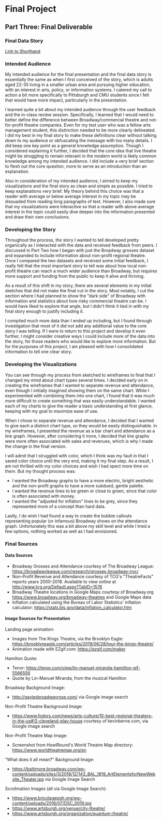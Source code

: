 # Final Project
## Part Three: Final Deliverable

### Final Data Story
[Link to Shorthand](https://carnegiemellon.shorthandstories.com/jszkrybalo/index.html)

### Intended Audience
My intended audience for the final presentation and the final data story is essentially the same as when I first conceived of the story, which is adults aged 22-35 living in a smaller urban area and pursuing higher education, with an interest in arts, policy, or information systems. I catered my call to action a bit more specifically to Pittsburgh and CMU students since I felt that would have more impact, particularly in the presentation. 

I learned quite a bit about my intended audience through the user feedback and the in-class review session. Specifically, I learned that I would need to better define the difference between Broadway/commercial theatre and not-for-profit theatre companies. Even for my test user who was a fellow arts management student, this distinction needed to be more clearly delineated. I did my best in my final story to make these definitions clear without talking down to my audience or obfuscating the message with too many details. I did keep one key point as a general knowledge assumption. Though I considered explaining it further, I decided that the core idea that live theatre might be struggling to remain relevant in the modern world is likely common knowledge among my intended audience. I did include a very brief section to flesh out the core question, more to serve as an introduction than an explanation.

Also in consideration of my intended audience, I aimed to keep my visualizations and the final story as clean and simple as possible. I tried to keep explanations very brief. My theory behind this choice was that a reader with average or below average interest in my topic may be dissuaded from reading long paragraphs of text. However, I also made sure that my visualizations were interactive so that a reader with above average interest in the topic could easily dive deeper into the information presented and draw their own conclusions. 

### Developing the Story 
Throughout the process, the story I wanted to tell developed pretty organically as I interacted with the data and received feedback from peers. I discussed in Part Two how I began with just the Broadway grosses dataset and expanded to include information about non-profit regional theatre. Once I compared the two datasets and received some initial feedback, I really felt that the most important story to tell was about how local non-profit theatre can reach a much wider audience than Broadway, but requires more support and funding from the public to keep it alive and thriving. 

As a result of this shift in my story, there are several elements in my initial sketches that did not make the final cut in the story. Most notably, I cut the section where I had planned to show the "dark side" of Broadway with information and statistics about how risky commercial theatre can be. I would have liked to explore that angle, but I didn't think it tied in with my final story enough to justify including it. 

I compiled much more data than I ended up including, but I found through investigation that most of it did not add any additional value to the core story I was telling. If I were to return to this project and develop it even further, I might consider creative ways I could include more of the data into the story, for those readers who would like to explore more information. But for the purposes of this project, I am pleased with how I consolidated information to tell one clear story. 

### Developing the Visualizations
You can see through my process from sketched to wireframes to final that I changed my mind about chart types several times. I decided early on in creating the wireframes that I wanted to separate revenue and attendance, even though I initially imagined showing them on the same chart. While I experimented with combining them into one chart, I found that it was much more difficult to create something that was easily understandable. I wanted each of my charts to give the reader a basic understanding at first glance, keeping with my goal to maximize ease of use. 

When I chose to separate revenue and attendance, I decided that I wanted to give each a distinct chart type, so they would be easily distinguishable. In my wireframes, I presented the revenue as a bar chart and attendance as a line graph. However, after considering it more, I decided that line graphs were more often associated with sales and revenues, which is why I made the change in the final version. 

I will admit that I struggled with color, which I think was my fault in that I saved color choice until the very end, making it my final step. As a result, I am not thrilled with my color choices and wish I had spect more time on them. But my thought process was: 
* I wanted the Broadway graphs to have a more electric, bright aesthetic and the non-profit graphs to have a more subdued, gentle palette.
* I wanted the revenue lines to be green or close to green, since that color is often associated with money. 
* I wanted the "adjusted for inflation" lines to be grey, since they represented more of a concept than hard data.

Lastly, I do wish I had found a way to create the bubble callouts representing popular (or infamous) Broadway shows on the attendance graph. Unfortunately this was a bit above my skill level and while I tried a few options, nothing worked as well as I had envisioned. 

### Final Sources

#### Data Sources

* Broadway Grosses and Attendance courtesy of The Broadway League: <https://broadwayleague.com/research/grosses-broadway-nyc/>
* Non-Profit Revenue and Attendance courtesy of TCG's "TheatreFacts" reports years 2000-2018. Available to view online at <http://www.tcg.org/Default.aspx?TabID=1576>
* Broadway Theatre locations in Google Maps courtesy of Broadway.org <https://www.broadway.org/broadway-theatres> and Google Maps data
* Inflation calculated using the Bureau of Labor Statistics' inflation calculator: <https://stats.bls.gov/data/inflation_calculator.htm>

#### Image Sources for Presentation
Landing page animation:
* Images from The Kings Theatre, via the Brooklyn Eagle: https://brooklyneagle.com/articles/2019/06/28/tour-the-kings-theatre/
* Animation made with EZgif.com: https://ezgif.com/maker

Hamilton Quote:
* Tenor: https://tenor.com/view/lin-manuel-miranda-hamilton-gif-5566556
* Quote by Lin-Manuel Miranda, from the musical Hamilton

Broadway Background Image:
* http://gaylesbroadwayrose.com/ via Google image search

Non-Profit Theatre Background Image:
* https://www.fodors.com/news/arts-culture/10-best-regional-theaters-in-the-us#!2-cleveland-play-house courtesy of kevinberne.com, via Google image search

Non-Profit Theatre Map Image:
* Screenshot from HowlRound's World Theatre Map directory: https://www.worldtheatremap.org/en

"What does it all mean?" Background Image:
* https://baltimore.broadway.com/wp-content/uploads/sites/3/2018/12/143_BAL_1819_ArtElementsforNewWebsite_Theater.jpg via Google Image Search

Scrollmation Images (all via Google Image Search):
* https://www.bricolagepgh.org/wp-content/uploads/2016/07/DSC_0019.jpg
* https://www.artsburgh.org/venue/city-theatre/
* https://www.artsburgh.org/organization/quantum-theatre/

